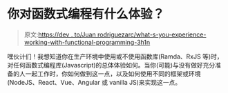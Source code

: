 # 你对函数式编程有什么体验？

> 原文:[https://dev . to/Juan rodriguezarc/what-s-you-experience-working-with-functional-programming-3h1n](https://dev.to/juanrodriguezarc/what-s-you-experience-working-with-functional-programming-3h1n)

嘿伙计们！我想知道你在生产环境中使用或不使用函数库(Ramda、RxJS 等)时，对任何函数式编程库(Javascript)的总体体验如何。当你(可能)与没有做好充分准备的人一起工作时，你如何做到这一点，以及如何使用不同的框架或环境(NodeJS、React、Vue、Angular 或 vanilla JS)来实现这一点。